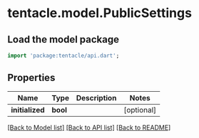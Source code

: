 # tentacle.model.PublicSettings

## Load the model package
```dart
import 'package:tentacle/api.dart';
```

## Properties
Name | Type | Description | Notes
------------ | ------------- | ------------- | -------------
**initialized** | **bool** |  | [optional] 

[[Back to Model list]](../README.md#documentation-for-models) [[Back to API list]](../README.md#documentation-for-api-endpoints) [[Back to README]](../README.md)


